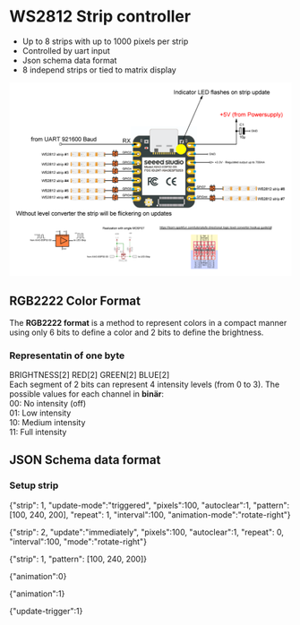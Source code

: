 # WS2812 Strip controller 
* Up to 8 strips with up to 1000 pixels per strip
* Controlled by uart input 
* Json schema data format
* 8 independ strips or tied to matrix display

![alt text](doc/overview.png "Overview")

## RGB2222 Color Format
The **RGB2222 format** is a method to represent colors in a compact manner using only 6 bits to define a color and 2 bits to define the brightness.   
### Representatin of one byte   
BRIGHTNESS[2] RED[2] GREEN[2] BLUE[2]  
Each segment of 2 bits can represent 4 intensity levels (from 0 to 3).
The possible values for each channel in **binär**:  
00: No intensity (off)  
01: Low intensity  
10: Medium intensity  
11: Full intensity  


## JSON Schema data format

### Setup strip 

{"strip": 1, "update-mode":"triggered", "pixels":100, "autoclear":1, "pattern": [100, 240, 200],  "repeat": 1, "interval":100, "animation-mode":"rotate-right"}

{"strip": 2, "update":"immediately", "pixels":100, "autoclear":1, "repeat": 0, "interval":100, "mode":"rotate-right"}

{"strip": 1, "pattern": [100, 240, 200]}

{"animation":0}

{"animation":1}

{"update-trigger":1}

### 





